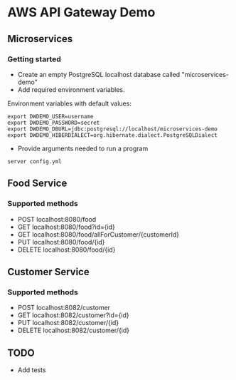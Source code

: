# AWS API Gateway Demo
## Microservices
### Getting started
* Create an empty PostgreSQL localhost database called "microservices-demo"
* Add required environment variables.

Environment variables with default values:

	export DWDEMO_USER=username 
    export DWDEMO_PASSWORD=secret
    export DWDEMO_DBURL=jdbc:postgresql://localhost/microservices-demo
    export DWDEMO_HIBERDIALECT=org.hibernate.dialect.PostgreSQLDialect

* Provide arguments needed to run a program 

<!-- this separates the code snippet from the list element above -->
	
	server config.yml

## Food Service
### Supported methods
* POST    localhost:8080/food
* GET     localhost:8080/food?id={id}
* GET     localhost:8080/food/allForCustomer/{customerId}
* PUT     localhost:8080/food/{id}
* DELETE  localhost:8080/food/{id}

## Customer Service
### Supported methods
* POST    localhost:8082/customer
* GET     localhost:8082/customer?id={id}
* PUT     localhost:8082/customer/{id}
* DELETE  localhost:8082/customer/{id}

## TODO
* Add tests
